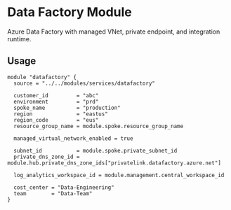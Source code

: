 # Data Factory Module

Azure Data Factory with managed VNet, private endpoint, and integration runtime.

## Usage
```hcl
module "datafactory" {
  source = "../../modules/services/datafactory"
  
  customer_id         = "abc"
  environment         = "prd"
  spoke_name          = "production"
  region              = "eastus"
  region_code         = "eus"
  resource_group_name = module.spoke.resource_group_name
  
  managed_virtual_network_enabled = true
  
  subnet_id           = module.spoke.private_subnet_id
  private_dns_zone_id = module.hub.private_dns_zone_ids["privatelink.datafactory.azure.net"]
  
  log_analytics_workspace_id = module.management.central_workspace_id
  
  cost_center = "Data-Engineering"
  team        = "Data-Team"
}